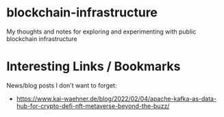 # blockchain-infrastructure
My thoughts and notes for exploring and experimenting with public blockchain infrastructure

# Interesting Links / Bookmarks
News/blog posts I don't want to forget:

  * https://www.kai-waehner.de/blog/2022/02/04/apache-kafka-as-data-hub-for-crypto-defi-nft-metaverse-beyond-the-buzz/
